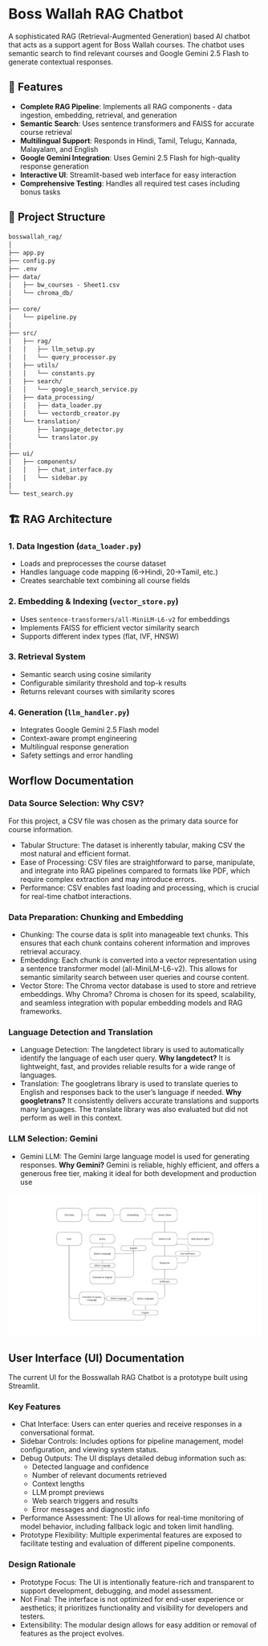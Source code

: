 # Boss Wallah RAG Chatbot

A sophisticated RAG (Retrieval-Augmented Generation) based AI chatbot that acts as a support agent for Boss Wallah courses. The chatbot uses semantic search to find relevant courses and Google Gemini 2.5 Flash to generate contextual responses.

## 🚀 Features

- **Complete RAG Pipeline**: Implements all RAG components - data ingestion, embedding, retrieval, and generation
- **Semantic Search**: Uses sentence transformers and FAISS for accurate course retrieval
- **Multilingual Support**: Responds in Hindi, Tamil, Telugu, Kannada, Malayalam, and English
- **Google Gemini Integration**: Uses Gemini 2.5 Flash for high-quality response generation
- **Interactive UI**: Streamlit-based web interface for easy interaction
- **Comprehensive Testing**: Handles all required test cases including bonus tasks

## 📁 Project Structure

```
bosswallah_rag/
│
├── app.py
├── config.py
├── .env
├── data/
│   ├── bw_courses - Sheet1.csv
│   └── chroma_db/
│
├── core/
│   └── pipeline.py
│
├── src/
│   ├── rag/
│   │   ├── llm_setup.py
│   │   └── query_processor.py
│   ├── utils/
│   │   └── constants.py
│   ├── search/
│   │   └── google_search_service.py
│   ├── data_processing/
│   │   ├── data_loader.py
│   │   └── vectordb_creator.py
│   └── translation/
│       ├── language_detector.py
│       └── translator.py
│
├── ui/
│   ├── components/
│   │   ├── chat_interface.py
│   │   └── sidebar.py
│
└── test_search.py
```

## 🏗️ RAG Architecture

### 1. Data Ingestion (`data_loader.py`)
- Loads and preprocesses the course dataset
- Handles language code mapping (6→Hindi, 20→Tamil, etc.)
- Creates searchable text combining all course fields

### 2. Embedding & Indexing (`vector_store.py`)
- Uses `sentence-transformers/all-MiniLM-L6-v2` for embeddings
- Implements FAISS for efficient vector similarity search
- Supports different index types (flat, IVF, HNSW)

### 3. Retrieval System
- Semantic search using cosine similarity
- Configurable similarity threshold and top-k results
- Returns relevant courses with similarity scores

### 4. Generation (`llm_handler.py`)
- Integrates Google Gemini 2.5 Flash model
- Context-aware prompt engineering
- Multilingual response generation
- Safety settings and error handling

## Worflow Documentation

### Data Source Selection: Why CSV?
For this project, a CSV file was chosen as the primary data source for course information.

- Tabular Structure: The dataset is inherently tabular, making CSV the most natural and efficient format.
- Ease of Processing: CSV files are straightforward to parse, manipulate, and integrate into RAG pipelines compared to formats like PDF, which require complex extraction and may introduce errors.
- Performance: CSV enables fast loading and processing, which is crucial for real-time chatbot interactions.

### Data Preparation: Chunking and Embedding
- Chunking:
The course data is split into manageable text chunks. This ensures that each chunk contains coherent information and improves retrieval accuracy.
- Embedding:
Each chunk is converted into a vector representation using a sentence transformer model (all-MiniLM-L6-v2).
This allows for semantic similarity search between user queries and course content.
- Vector Store:
The Chroma vector database is used to store and retrieve embeddings.
Why Chroma?
Chroma is chosen for its speed, scalability, and seamless integration with popular embedding models and RAG frameworks.

### Language Detection and Translation
- Language Detection:
The langdetect library is used to automatically identify the language of each user query.
**Why langdetect?**
It is lightweight, fast, and provides reliable results for a wide range of languages.
- Translation:
The googletrans library is used to translate queries to English and responses back to the user’s language if needed.
**Why googletrans?**
It consistently delivers accurate translations and supports many languages.
The translate library was also evaluated but did not perform as well in this context.

### LLM Selection: Gemini
- Gemini LLM:
The Gemini large language model is used for generating responses.
**Why Gemini?**
Gemini is reliable, highly efficient, and offers a generous free tier, making it ideal for both development and production use

![Architecture](docs/bosswallah_rag_architecture.png)

## User Interface (UI) Documentation
The current UI for the Bosswallah RAG Chatbot is a prototype built using Streamlit.

### Key Features
- Chat Interface:
Users can enter queries and receive responses in a conversational format.
- Sidebar Controls:
Includes options for pipeline management, model configuration, and viewing system status.
- Debug Outputs:
The UI displays detailed debug information such as:
    - Detected language and confidence
    - Number of relevant documents retrieved
    - Context lengths
    - LLM prompt previews
    - Web search triggers and results
    - Error messages and diagnostic info
- Performance Assessment:
The UI allows for real-time monitoring of model behavior, including fallback logic and token limit handling.
- Prototype Flexibility:
Multiple experimental features are exposed to facilitate testing and evaluation of different pipeline components.

### Design Rationale
- Prototype Focus:
The UI is intentionally feature-rich and transparent to support development, debugging, and model assessment.
- Not Final:
The interface is not optimized for end-user experience or aesthetics; it prioritizes functionality and visibility for developers and testers.
- Extensibility:
The modular design allows for easy addition or removal of features as the project evolves.
